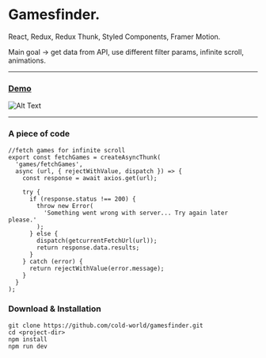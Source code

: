 Gamesfinder.
=======================================

React, Redux, Redux Thunk, Styled Components, Framer Motion.

Main goal -> get data from API, use different filter params, infinite scroll, animations.


* * *
### [Demo](https://cold-world.github.io/gamesfinder/)

![Alt Text](https://i.ibb.co/jWRxBDj/Screenshot-2023-03-28-212902.jpg)

* * *



### A piece of code

```
//fetch games for infinite scroll
export const fetchGames = createAsyncThunk(
  'games/fetchGames',
  async (url, { rejectWithValue, dispatch }) => {
    const response = await axios.get(url);

    try {
      if (response.status !== 200) {
        throw new Error(
          'Something went wrong with server... Try again later please.'
        );
      } else {
        dispatch(getcurrentFetchUrl(url));
        return response.data.results;
      }
    } catch (error) {
      return rejectWithValue(error.message);
    }
  }
);
```

### Download & Installation

```shell 
git clone https://github.com/cold-world/gamesfinder.git
cd <project-dir>
npm install
npm run dev
```
